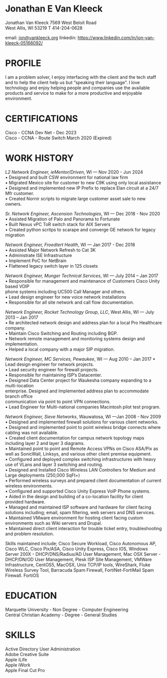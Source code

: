 # Jonathan E Van Kleeck #
Jonathan Van Kleeck 
7569 West Beloit Road  
West Allis, WI  53219 
T 414-204-0628 
 
email: jon@vankleeck.org 
linkedin: https://www.linkedin.com/in/jon-van-kleeck-05166092/
 
 
# PROFILE 
I am a problem solver, I enjoy interfacing with the client and the tech staff and to help the 
client help us but “speaking their language”. I love technology and enjoy helping people 
and companies use the available products and service to make for a more productive and 
enjoyable environment. 

# CERTIFICATIONS 
Cisco - CCNA Dev Net - Dec 2023  
Cisco - CCNA - Route Switch March 2020 (Expired)​  
 
# WORK HISTORY #

*L2 Network Engineer, ieMentor/Driven*, WI — Nov  2020 - Jun 2024   
• Designed and built CSW environment for national law firm  
• Migrated Mexico site for customer to new C9K using only local assistance  
• Designed and implemented new IP Prefix to replace Elan circuit at a 24/7 Mfr customer.  
• Created Nornir scripts to migrate large customer asset sale to new owners.  

*Sr. Network Engineer, Ascension Technologies*, WI — Dec  2018 - Nov  2020  
• Assisted Migration of Palo and Panorama to Fortunate  
• Built Nexus vPC ToR switch stack for AIX Servers  
• Created python scritps to scarape and converge GE network for legacy migration  

*Network Engineer, Froedtert Health*, WI — Jan  2017 - Dec 2018  
• Assisted Major Network Refresh to Cat 3K  
• Administrate ISE Infrastructure  
• Implement PoC for NetBrain  
• Flattened legacy switch layer in 125 closets  

*Network Engineer, Munger Technical Services*, WI — July 2014 – Jan 2017  
• Responsible for management and maintenance of Customers Cisco Unity based VOIP  
  phone systems including UC500 Call Manager and others.  
• Lead design engineer for new voice network installations  
• Responsible for all site network and call flow documentation.  

*Network Engineer, Rocket Technology Group, LLC*, West Allis, WI — July 2013 – Jan 2017  
• Re architected network design and address plan for a local Pro Healthcare company.​  
• Maintain Cisco Switching and Routing including BGP.​  
• Network remote management and monitoring systems design and implementation.​  
• Helped a local company with a major SIP migration.  

*Network Engineer, MC Services, Pewaukee*, WI — Aug 2010 – Jan 2017 
• Lead design engineer for network projects.  
• Lead security engineer for firewall projects.  
• Responsible for maintaining ISP’s Datacenter.  
• Designed Data Center project for Waukesha company expanding to a multi-location  
  enterprise. Designed and Implemented address plan to accommodate branch office  
  communication via point to point VPN connections.  
• Lead Engineer for Multi-national companies Macintosh pilot test program.  

*Network Engineer, Sieve Networks*, Wauwatosa, WI —Jan  2008 - Nov 2009 
• Designed and implemented firewall solutions for various client networks.  
• Designed and implemented point to point wireless bridge connects where cabling was 
not available.  
• Created client documentation for campus network topology maps including layer 2 and 
layer 3 diagrams.  
• Maintained point to point and Remote Access VPNs on Cisco ASA/Pix as well as 
SonicWall, Linksys, and various other client premise equipment.  
• Configured and deployed complex switching infrastructures with heavy use of VLans 
and layer 3 switching and routing.  
• Designed and Installed Cisco Wireless LAN Controllers for Medium and Large 
deployments (250,000 SqFt+)  
• Performed wireless surveys and prepared client documentation of current wireless 
environments.  
• Configured and supported Cisco Unity Express VoIP Phone systems.  
• Aided in the design and building of a co-location facility for client provided hardware.   
• Managed and maintained ISP software and hardware for client facing solutions 
including; email, spam filtering, web servers and DNS services.  
• Maintained VMware environment for hosting client facing custom environments such as 
Wiki servers and Drupal.  
• Maintained direct client interaction for trouble ticket entry, troubleshooting and 
problem resolution.  
 
Skills maintained include; Cisco Secure Workload, Cisco Autonomous AP, Cisco WLC, 
Cisco Pix/ASA, Cisco Unity Express, Cisco IOS, Windows Server 200X - 
DHCP/DNS/Radius/AD User Management, Mac OSX Server - DHCP/DN/OD User 
Management, Plesk ISP Site Management, VMWare Infrastructure, CentOS5, MacOSX, 
Unix TCP/IP tools, WireShark, Fluke Wireless Survey Tool, Barracuda Spam Firewall, 
FortiNet-FortiMail Spam Firewall. FortiOS​
 
# EDUCATION 
Marquette University - Non Degree - Computer Engineering   
​Central Christian Academy - Degree - General Studies  

# SKILLS 
Active Directory User Administration​  
Adobe Creative Suite​  
Apple iLife​  
Apple iWork​  
Apple Final Cut Pro​  
